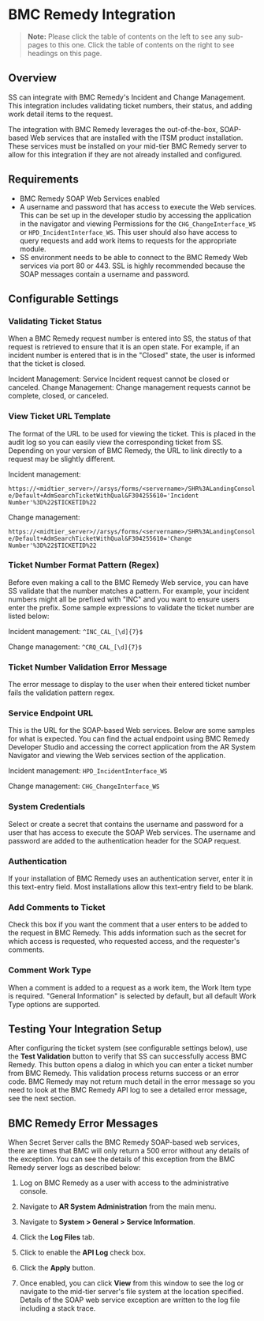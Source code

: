 [title]: # (BMC Remedy Integration)
[tags]: # (BMC Remedy)
[priority]: # (1000)

# BMC Remedy Integration

> **Note:** Please click the table of contents on the left to see any sub-pages to this one. Click the table of contents on the right to see headings on this page.

## Overview

SS can integrate with BMC Remedy's Incident and Change Management. This integration includes validating ticket numbers, their status, and adding work detail items to the request.

The integration with BMC Remedy leverages the out-of-the-box,  SOAP-based Web services that are installed with the ITSM product installation. These services must be installed on your mid-tier BMC Remedy server to allow for this integration if they are not already installed and configured.

## Requirements

- BMC Remedy SOAP Web Services enabled
- A username and password that has access to execute the Web services. This can be set up in the developer studio by accessing the application in the navigator and viewing Permissions for the `CHG_ChangeInterface_WS` or `HPD_IncidentInterface_WS`. This user should also have access to query requests and add work items to requests for the appropriate module.
- SS environment needs to be able to connect to the BMC Remedy Web services via port 80 or 443\. SSL is highly recommended because the SOAP messages contain a username and password.

## Configurable Settings

### Validating Ticket Status

When a BMC Remedy request number is entered into SS, the status of that request is retrieved to ensure that it is an open state. For example, if an incident number is entered that is in the "Closed" state, the user is informed that the ticket is closed.

Incident Management: Service Incident request cannot be closed or canceled. Change Management: Change management requests cannot be complete, closed, or canceled.

### View Ticket URL Template

The format of the URL to be used for viewing the ticket. This is placed in the audit log so you can easily view the corresponding ticket from SS. Depending on your version of BMC Remedy, the URL to link directly to a request may be slightly different.

Incident management:

`https://<midtier_server>//arsys/forms/<servername>/SHR%3ALandingConsole/Default+AdmSearchTicketWithQual&F304255610='Incident Number'%3D%22$TICKETID%22`

Change management:

`https://<midtier_server>//arsys/forms/<servername>/SHR%3ALandingConsole/Default+AdmSearchTicketWithQual&F304255610='Change Number'%3D%22$TICKETID%22`

### Ticket Number Format Pattern (Regex)

Before even making a call to the BMC Remedy Web service, you can have SS validate that the number matches a pattern. For example, your incident numbers might all be prefixed with "INC" and you want to ensure users enter the prefix. Some sample expressions to validate the ticket number are listed below:

Incident management: `^INC_CAL_[\d]{7}$`

Change management: `^CRQ_CAL_[\d]{7}$`

### Ticket Number Validation Error Message

The error message to display to the user when their entered ticket number fails the validation pattern regex.

### Service Endpoint URL

This is the URL for the SOAP-based Web services. Below are some samples for what is expected. You can find the actual endpoint using BMC Remedy Developer Studio and accessing the correct application from the AR System Navigator and viewing the Web services section of the application.

Incident management: `HPD_IncidentInterface_WS`

Change management: `CHG_ChangeInterface_WS`

### System Credentials

Select or create a secret that contains the username and password for a user that has access to execute the SOAP Web services. The username and password are added to the authentication header for the SOAP request.

### Authentication

If your installation of BMC Remedy uses an authentication server, enter it in this text-entry field. Most installations allow this text-entry field to be blank.

### Add Comments to Ticket

Check this box if you want the comment that a user enters to be added to the request in BMC Remedy. This adds information such as the secret for which access is requested, who requested access, and the requester's comments.

### Comment Work Type

When a comment is added to a request as a work item, the Work Item type is required. "General Information" is selected by default, but all default Work Type options are supported.

## Testing Your Integration Setup

After configuring the ticket system (see configurable settings below), use the **Test Validation** button to verify that SS can successfully access BMC Remedy. This button opens a dialog in which you can enter a ticket number from BMC Remedy. This validation process returns success or an error code. BMC Remedy may not return much detail in the error message so you need to look at the BMC Remedy API log to see a detailed error message, see the next section.

## BMC Remedy Error Messages

When Secret Server calls the BMC Remedy SOAP-based web services, there are times that BMC will only return a 500 error without any details of the exception. You can see the details of this exception from the BMC Remedy server logs as described below:

1. Log on BMC Remedy as a user with access to the administrative console.

1. Navigate to **AR System Administration** from the main menu.

1. Navigate to **System \> General \> Service Information**.

1. Click the **Log Files** tab.

1. Click to enable the **API Log** check box.

1. Click the **Apply** button.

1. Once enabled, you can click **View** from this window to see the log or navigate to the mid-tier server's file system at the location specified. Details of the SOAP web service exception are written to the log file including a stack trace.